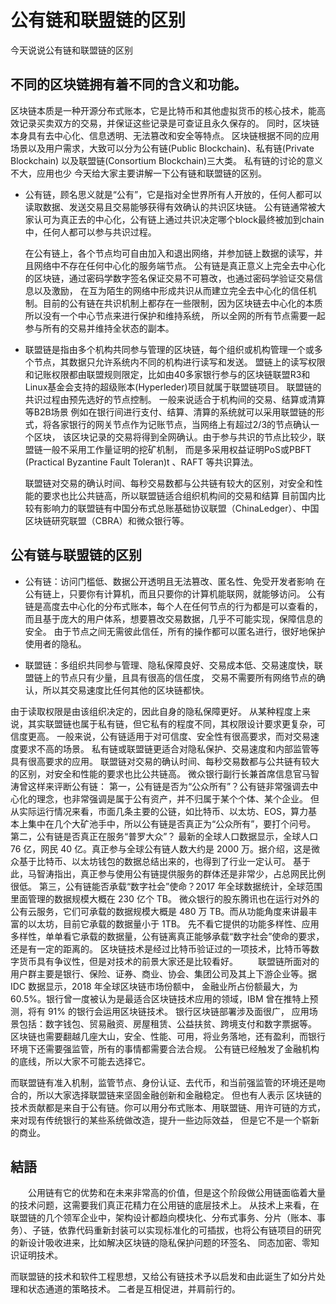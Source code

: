 # 公有链和联盟链的区别
今天说说公有链和联盟链的区别

## 不同的区块链拥有着不同的含义和功能。
  区块链本质是一种开源分布式账本，它是比特币和其他虚拟货币的核心技术，能高效记录买卖双方的交易，并保证这些记录是可查证且永久保存的。
同时，区块链本身具有去中心化、信息透明、无法篡改和安全等特点。
  区块链根据不同的应用场景以及用户需求，大致可以分为公有链(Public Blockchain)、私有链(Private Blockchain) 以及联盟链(Consortium Blockchain)三大类。
私有链的讨论的意义不大，应用也少
  今天给大家主要讲解一下公有链和联盟链的区别。

* 公有链，顾名思义就是“公有”，它是指对全世界所有人开放的，任何人都可以读取数据、发送交易且交易能够获得有效确认的共识区块链。
公有链通常被大家认可为真正去的中心化，公有链上通过共识决定哪个block最终被加到chain中，任何人都可以参与共识过程。

  在公有链上，各个节点均可自由加入和退出网络，并参加链上数据的读写，并且网络中不存在任何中心化的服务端节点。
公有链是真正意义上完全去中心化的区块链，通过密码学数字签名保证交易不可篡改，也通过密码学验证交易信息以及激励，
在互为陌生的网络中形成共识从而建立完全去中心化的信任机制。目前的公有链在共识机制上都存在一些限制，因为区块链去中心化的本质所以没有一个中心节点来进行保护和维持系统，
所以全网的所有节点需要一起参与所有的交易并维持全状态的副本。

* 联盟链是指由多个机构共同参与管理的区块链，每个组织或机构管理一个或多个节点，其数据只允许系统内不同的机构进行读写和发送。
盟链上的读写权限和记账权限都由联盟规则限定，比如由40多家银行参与的区块链联盟R3和Linux基金会支持的超级账本(Hyperleder)项目就属于联盟链项目。
联盟链的共识过程由预先选好的节点控制。
一般来说适合于机构间的交易、结算或清算等B2B场景
例如在银行间进行支付、结算、清算的系统就可以采用联盟链的形式，将各家银行的网关节点作为记账节点，当网络上有超过2/3的节点确认一个区块，
该区块记录的交易将得到全网确认。由于参与共识的节点比较少，联盟链一般不采用工作量证明的挖矿机制，
而是多采用权益证明PoS或PBFT (Practical Byzantine Fault Toleran)t 、RAFT 等共识算法。

  联盟链对交易的确认时间、每秒交易数都与公共链有较大的区别，对安全和性能的要求也比公共链高，所以联盟链适合组织机构间的交易和结算
目前国内比较有影响力的联盟链有中国分布式总账基础协议联盟（ChinaLedger）、中国区块链研究联盟（CBRA）和微众银行等。

## 公有链与联盟链的区别

* 公有链：访问门槛低、数据公开透明且无法篡改、匿名性、免受开发者影响
在公有链上，只要你有计算机，而且只要你的计算机能联网，就能够访问。
公有链是高度去中心化的分布式账本，每个人在任何节点的行为都是可以查看的，而且基于庞大的用户体系，想要篡改交易数据，几乎不可能实现，保障信息的安全。
由于节点之间无需彼此信任，所有的操作都可以匿名进行，很好地保护使用者的隐私。

* 联盟链：多组织共同参与管理、隐私保障良好、交易成本低、交易速度快，联盟链上的节点只有少量，且具有很高的信任度，
交易不需要所有网络节点的确认，所以其交易速度比任何其他的区块链都快。

由于读取权限是由该组织决定的，因此自身的隐私保障更好。
从某种程度上来说，其实联盟链也属于私有链，但它私有的程度不同，其权限设计要求更复杂，可信度更高。
一般来说，公有链适用于对可信度、安全性有很高要求，而对交易速度要求不高的场景。
私有链或联盟链更适合对隐私保护、交易速度和内部监管等具有很高要求的应用。
联盟链对交易的确认时间、每秒交易数都与公共链有较大的区别，对安全和性能的要求也比公共链高。
微众银行副行长兼首席信息官马智涛曾这样来评断公有链：
第一，公有链是否为“公众所有”？公有链非常强调去中心化的理念，也非常强调是属于公有资产，并不归属于某个个体、某个企业。
但从实际运行情况来看，市面几条主要的公链，如比特币、以太坊、EOS，算力基本上集中在几个大矿池手中，所以公有链是否真正为“公众所有”，要打个问号。
第二，公有链是否真正在服务“普罗大众”？
最新的全球人口数据显示，全球人口 76 亿，网民 40 亿。真正参与全球公有链人数大约是 2000 万。据介绍，这是微众基于比特币、以太坊钱包的数据总结出来的，也得到了行业一定认可。
基于此，马智涛指出，真正参与使用公有链提供服务的群体还是非常少，占总网民比例很低。
第三，公有链能否承载“数字社会”使命？2017 年全球数据统计，全球范围里面管理的数据规模大概在 230 亿个 TB。
微众银行的股东腾讯也在运行对外的公有云服务，它们可承载的数据规模大概是 480 万 TB。而从功能角度来讲最丰富的以太坊，目前它承载的数据量小于 1TB。
先不看它提供的功能多样性、应用多样性，单单看它承载的数据量，公有链离真正能够承载“数字社会”使命的要求，还是有一定的距离的。
区块链技术是经过比特币验证过的一项技术，比特币等数字货币具有争议性，但是对技术的前景大家还是比较看好。
　　联盟链所面对的用户群主要是银行、保险、证券、商业、协会、集团公司及其上下游企业等。据 IDC 数据显示，2018 年全球区块链市场份额中，
  金融业所占份额最大，为 60.5%。银行曾一度被认为是最适合区块链技术应用的领域，IBM 曾在推特上预测，将有 91% 的银行会运用区块链技术。 银行区块链部署涉及面很广，
  应用场景包括：数字钱包、贸易融资、房屋租赁、公益扶贫、跨境支付和数字票据等。
区块链也需要翻越几座大山，安全、性能、可用，将业务落地，还有盈利，而银行环境下还需要强监管，所有的事情都需要合法合规。
公有链已经触发了金融机构的底线，所以大家不可能去选择它。

而联盟链有准入机制，监管节点、身份认证、去代币，和当前强监管的环境还是吻合的，所以大家选择联盟链来坚固金融创新和金融稳定。
但也有人表示 区块链的技术贡献都是来自于公有链。你可以用分布式账本、用联盟链、用许可链的方式，来对现有传统银行的某些系统做改造，提升一些边际效益，
但是它不是一个崭新的商业。
## 結語

　　公用链有它的优势和在未来非常高的价值，但是这个阶段做公用链面临着大量的技术问题，这需要我们真正花精力在公用链的底层技术上。
从技术上来看，在联盟链的几个领军企业中，架构设计都趋向模块化、分布式事务、分片（账本、事务）、子链，依靠代码重新封装可以实现标准化的可插拔，也将公有链项目的研究的新设计吸收进来，比如解决区块链的隐私保护问题的环签名、
同态加密、零知识证明技术。

而联盟链的技术和软件工程思想，又给公有链技术予以启发和由此诞生了如分片处理和状态通道的策略技术。
二者是互相促进，并肩前行的。





